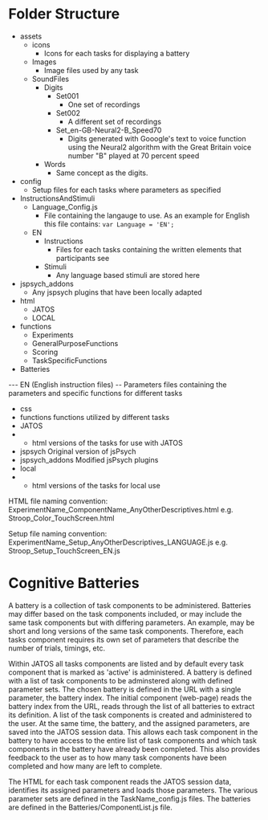 # Folder Structure
* assets 
	* icons
		* Icons for each tasks for displaying a battery
	* Images
		* Image files used by any task
	* SoundFiles
		* Digits
			* Set001
				* One set of recordings
			* Set002
				* A different set of recordings
			* Set_en-GB-Neural2-B_Speed70
				* Digits generated with Gooogle's text to voice function using the Neural2 algorithm with the Great Britain voice number "B" played at 70 percent speed  
		* Words
			* Same concept as the digits.
* config
	* Setup files for each tasks where parameters as specified
* InstructionsAndStimuli
	* Language_Config.js
		* File containing the langauge to use. As an example for English this file contains: `var Language = 'EN';`
	* EN
		* Instructions
			* Files for each tasks containing the written elements that participants see
		* Stimuli
			* Any language based stimuli are stored here
* jspsych_addons
	* Any jspsych plugins that have been locally adapted
* html
	* JATOS
	* LOCAL
* functions
	* Experiments
	* GeneralPurposeFunctions
	* Scoring
	* TaskSpecificFunctions
* Batteries

--- EN (English instruction files)
-- Parameters
files containing the parameters and specific functions for different tasks
- css
- functions
functions utilized by different tasks
- JATOS
- - html versions of the tasks for use with JATOS
- jspsych
Original version of jsPsych
- jspsych_addons
Modified jsPsych plugins
- local
- - html versions of the tasks for local use

HTML file naming convention:
ExperimentName_ComponentName_AnyOtherDescriptives.html
e.g. Stroop_Color_TouchScreen.html

Setup file naming convention:
ExperimentName_Setup_AnyOtherDescriptives_LANGUAGE.js
e.g. Stroop_Setup_TouchScreen_EN.js



# Cognitive Batteries
A battery is a collection of task components to be administered. Batteries may differ based on the task components included, or may include the same task components but with differing parameters. An example, may be short and long versions of the same task components. Therefore, each tasks component requires its own set of parameters that describe the number of trials, timings, etc. 

Within JATOS all tasks components are listed and by default every task component that is marked as 'active' is administered. A battery is defined with a list of task components to be adminstered along with defined parameter sets. The chosen battery is defined in the URL with a single parameter, the battery index. The initial component (web-page) reads the battery index from the URL, reads through the list of all batteries to extract its definition. A list of the task components is created and administered to the user.  At the same time, the battery, and the assigned parameters, are saved into the JATOS session data. This allows each task component in the battery to have access to the entire list of task components and which task components in the battery have already been completed. This also provides feedback to the user as to how many task components have been completed and how many are left to complete.

The HTML for each task component reads the JATOS session data, identifies its assigned parameters and loads those parameters. The various parameter sets are defined in the TaskName_config.js files. The batteries are defined in the Batteries/ComponentList.js file.